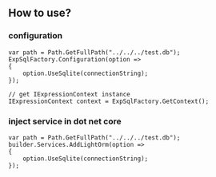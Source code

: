 ﻿## How to use?

### configuration
```
var path = Path.GetFullPath("../../../test.db");
ExpSqlFactory.Configuration(option =>
{
    option.UseSqlite(connectionString);
});

// get IExpressionContext instance
IExpressionContext context = ExpSqlFactory.GetContext();

```

### inject service in dot net core
```
var path = Path.GetFullPath("../../../test.db");
builder.Services.AddLightOrm(option =>
{
    option.UseSqlite(connectionString);
});
```